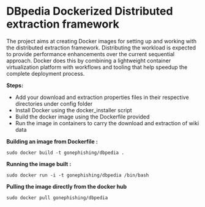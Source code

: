 # DBpedia Dockerized Distributed extraction framework

The project aims at creating Docker images for setting up and working with the distributed extraction framework. Distributing the workload is expected to provide performance enhancements over the current sequential approach. Docker does this by combining a lightweight container virtualization platform with workflows and tooling that help speedup the complete deployment process.

**Steps:**
- Add your download and extraction properties files in their respective directories under config folder
- Install Docker using the docker_installer script
- Build the docker image using the Dockerfile provided
- Run the image in containers to carry the download and extraction of wiki data
 

**Building an image from Dockerfile :**

`sudo docker build -t gonephishing/dbpedia .`

**Running the image built :**

`sudo docker run -i -t gonephishing/dbpedia /bin/bash`

**Pulling the image directly from the docker hub**

`sudo docker pull gonephishing/dbpedia`
